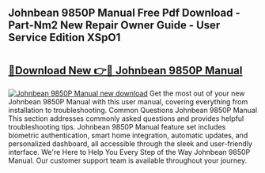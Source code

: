 ## Johnbean 9850P Manual Free Pdf Download - Part-Nm2 New Repair Owner Guide - User Service Edition XSpO1

# <h2><a href="http://bc39561.oget.top/?id=Johnbean+9850P+Manual">🔗Download New 👉🔴 Johnbean 9850P Manual</a></h2>

[![Johnbean 9850P Manual new download](https://i.imgur.com/5g1atiW.png)](http://bc39561.oget.top/?id=Johnbean+9850P+Manual)
Get the most out of your new Johnbean 9850P Manual with this user manual, covering everything from installation to troubleshooting. Common Questions Johnbean 9850P Manual This section addresses commonly asked questions and provides helpful troubleshooting tips. Johnbean 9850P Manual feature set includes biometric authentication, smart home integration, automatic updates, and personalized dashboard, all accessible through the sleek and user-friendly interface. We're Here to Help You Every Step of the Way Johnbean 9850P Manual. Our customer support team is available throughout your journey.
